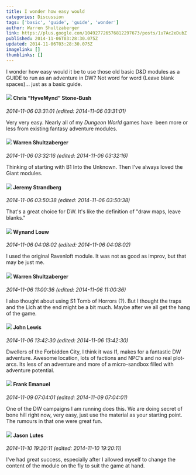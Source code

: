 ```yaml
---
title: I wonder how easy would
categories: Discussion
tags: ['basic', 'guide', 'guide', 'wonder']
author: Warren Shultzaberger
link: https://plus.google.com/104927726576812297673/posts/1u7Ac2eDubZ
published: 2014-11-06T03:28:30.075Z
updated: 2014-11-06T03:28:30.075Z
imagelink: []
thumblinks: []
---
```


I wonder how easy would it be to use those old basic D&amp;D modules as a GUIDE to run as an adventure in DW? Not word for word (Leave blank spaces)... just as a basic guide.
<div id='comment z12uhpcgwtjwfzfs522ozj1iemyzxpgdq'>
  <h4><img src='{{site.baseurl}}//images/avatars/108053817066303198241_photo.jpg'> Chris “HyveMynd” Stone-Bush</h4>
      <p><cite>2014-11-06 03:31:01 (edited: 2014-11-06 03:31:01)</cite></p>
        <p>Very very easy. Nearly all of my <i>Dungeon World</i> games have  been more or less from existing fantasy adventure modules.</p>
</div>
        

<div id='comment z12uhpcgwtjwfzfs522ozj1iemyzxpgdq'>
  <h4><img src='{{site.baseurl}}//images/avatars/104927726576812297673_photo.jpg'> Warren Shultzaberger</h4>
      <p><cite>2014-11-06 03:32:16 (edited: 2014-11-06 03:32:16)</cite></p>
        <p>Thinking of starting with B1 Into the Unknown. Then I&#39;ve always loved the Giant modules.</p>
</div>
        

<div id='comment z12uhpcgwtjwfzfs522ozj1iemyzxpgdq'>
  <h4><img src='{{site.baseurl}}//images/avatars/102595580176380683252_photo.jpg'> Jeremy Strandberg</h4>
      <p><cite>2014-11-06 03:50:38 (edited: 2014-11-06 03:50:38)</cite></p>
        <p>That&#39;s a great choice for DW. It&#39;s like the definition of &quot;draw maps, leave blanks.&quot;</p>
</div>
        

<div id='comment z12uhpcgwtjwfzfs522ozj1iemyzxpgdq'>
  <h4><img src='{{site.baseurl}}//images/avatars/111256963556395023796_photo.jpg'> Wynand Louw</h4>
      <p><cite>2014-11-06 04:08:02 (edited: 2014-11-06 04:08:02)</cite></p>
        <p>I used the original Ravenloft module. It was not as good as improv, but that may be just me.</p>
</div>
        

<div id='comment z12uhpcgwtjwfzfs522ozj1iemyzxpgdq'>
  <h4><img src='{{site.baseurl}}//images/avatars/104927726576812297673_photo.jpg'> Warren Shultzaberger</h4>
      <p><cite>2014-11-06 11:00:36 (edited: 2014-11-06 11:00:36)</cite></p>
        <p>I also thought about using S1 Tomb of Horrors (?). But I thought the traps and the Lich at the end might be a bit much. Maybe after we all get the hang of the game.</p>
</div>
        

<div id='comment z12uhpcgwtjwfzfs522ozj1iemyzxpgdq'>
  <h4><img src='{{site.baseurl}}//images/avatars/109359281743079012976_photo.jpg'> John Lewis</h4>
      <p><cite>2014-11-06 13:42:30 (edited: 2014-11-06 13:42:30)</cite></p>
        <p>Dwellers of the Forbidden City, I think it was I1, makes for a fantastic DW adventure. Awesome location, lots of factions and NPC&#39;s and no real plot-arcs. Its less of an adventure and more of a micro-sandbox filled with adventure potential.</p>
</div>
        

<div id='comment z12uhpcgwtjwfzfs522ozj1iemyzxpgdq'>
  <h4><img src='{{site.baseurl}}//images/avatars/107868054518722616331_photo.jpg'> Frank Emanuel</h4>
      <p><cite>2014-11-09 07:04:01 (edited: 2014-11-09 07:04:01)</cite></p>
        <p>One of the DW campaigns I am running does this. We are doing secret of bone hill right now, very easy, just use the material as your starting point. The rumours in that one were great fun.</p>
</div>
        

<div id='comment z12uhpcgwtjwfzfs522ozj1iemyzxpgdq'>
  <h4><img src='{{site.baseurl}}//images/avatars/115657313205562994919_photo.jpg'> Jason Lutes</h4>
      <p><cite>2014-11-10 19:20:11 (edited: 2014-11-10 19:20:11)</cite></p>
        <p>I&#39;ve had great success, especially after I allowed myself to change the content of the module on the fly to suit the game at hand.</p>
</div>
        